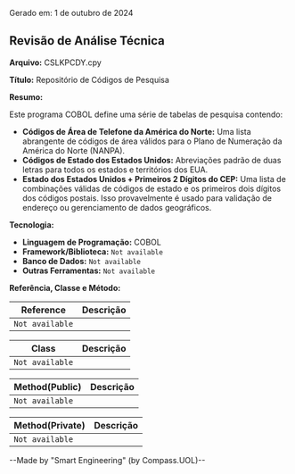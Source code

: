 Gerado em: 1 de outubro de 2024

## Revisão de Análise Técnica

**Arquivo:**  CSLKPCDY.cpy

**Título:**  Repositório de Códigos de Pesquisa

**Resumo:** 

Este programa COBOL define uma série de tabelas de pesquisa contendo:

* **Códigos de Área de Telefone da América do Norte:** Uma lista abrangente de códigos de área válidos para o Plano de Numeração da América do Norte (NANPA).
* **Códigos de Estado dos Estados Unidos:** Abreviações padrão de duas letras para todos os estados e territórios dos EUA.
* **Estado dos Estados Unidos + Primeiros 2 Dígitos do CEP:**  Uma lista de combinações válidas de códigos de estado e os primeiros dois dígitos dos códigos postais. Isso provavelmente é usado para validação de endereço ou gerenciamento de dados geográficos.

**Tecnologia:**

* **Linguagem de Programação:** COBOL
* **Framework/Biblioteca:** `Not available`
* **Banco de Dados:** `Not available` 
* **Outras Ferramentas:** `Not available`

**Referência, Classe e Método:**

| Reference | Descrição |
|---|---|
| `Not available` |  |

| Class | Descrição |
|---|---|
| `Not available` |  |

| Method(Public) | Descrição |
|---|---|
| `Not available` |  |

| Method(Private) | Descrição |
|---|---|
| `Not available` |  |

--Made by "Smart Engineering" (by Compass.UOL)--